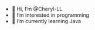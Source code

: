 - 👋 Hi, I’m @Cheryl-LL
- 👀 I’m interested in programming
- 🌱 I’m currently learning Java


<!---
Cheryl-LL/Cheryl-LL is a ✨ special ✨ repository because its `README.md` (this file) appears on your GitHub profile.
You can click the Preview link to take a look at your changes.
--->
